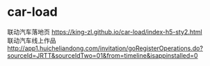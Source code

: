 # car-load
联动汽车落地页
https://king-zl.github.io/car-load/index-h5-sty2.html 
<br>
联动汽车线上作品
http://app1.huicheliandong.com/invitation/goRegisterOperations.do?sourceId=JRTT&sourceIdTwo=01&from=timeline&isappinstalled=0
